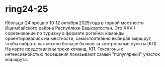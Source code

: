 # ring24-25

Кёольцо-24 прошло 10‑12 октября 2025 года в горной местности Ишимбайского района Республики Башкортостан.
Это XXVII соревнование по туризму в формате рогейна: команды ориентировались на местности, самостоятельно выбирая маршрут, чтобы набрать как можно больше баллов за контрольные пункты (КП).
На карте представлены треки команд, КП. Гексагоны с интенсивнойстью посещения показывают самый "популярный" участок маршрута.
